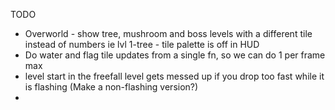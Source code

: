 TODO 

* Overworld - show tree, mushroom and boss levels with a different tile instead of numbers ie lvl 1-tree - tile palette is off in HUD
* Do water and flag tile updates from a single fn, so we can do 1 per frame max
* level start in the freefall level gets messed up if you drop too fast while it is flashing (Make a non-flashing version?)
*  
